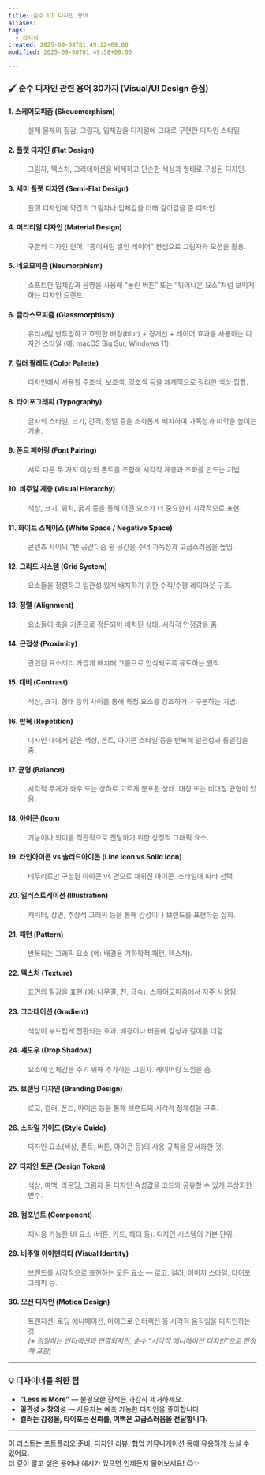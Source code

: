 ```yaml
---
title: 순수 UI 디자인 용어
aliases:
tags:
  - 잡지식
created: 2025-09-08T01:49:22+09:00
modified: 2025-09-08T01:49:58+09:00

---
```

### 🖌️ 순수 디자인 관련 용어 30가지 (Visual/UI Design 중심)

#### 1. **스케어모피즘 (Skeuomorphism)**  

> 실제 물체의 질감, 그림자, 입체감을 디지털에 그대로 구현한 디자인 스타일.

#### 2. **플랫 디자인 (Flat Design)**  

> 그림자, 텍스처, 그라데이션을 배제하고 단순한 색상과 형태로 구성된 디자인.

#### 3. **세미 플랫 디자인 (Semi-Flat Design)**  

> 플랫 디자인에 약간의 그림자나 입체감을 더해 깊이감을 준 디자인.

#### 4. **머티리얼 디자인 (Material Design)**  

> 구글의 디자인 언어. “종이처럼 쌓인 레이어” 컨셉으로 그림자와 모션을 활용.

#### 5. **네오모피즘 (Neumorphism)**  

> 소프트한 입체감과 음영을 사용해 “눌린 버튼” 또는 “튀어나온 요소”처럼 보이게 하는 디자인 트렌드.

#### 6. **글라스모피즘 (Glassmorphism)**  

> 유리처럼 반투명하고 흐릿한 배경(blur) + 경계선 + 레이어 효과를 사용하는 디자인 스타일 (예: macOS Big Sur, Windows 11).

#### 7. **컬러 팔레트 (Color Palette)**  

> 디자인에서 사용할 주조색, 보조색, 강조색 등을 체계적으로 정리한 색상 집합.

#### 8. **타이포그래피 (Typography)**  

> 글자의 스타일, 크기, 간격, 정렬 등을 조화롭게 배치하여 가독성과 미학을 높이는 기술.

#### 9. **폰트 페어링 (Font Pairing)**  

> 서로 다른 두 가지 이상의 폰트를 조합해 시각적 계층과 조화를 만드는 기법.

#### 10. **비주얼 계층 (Visual Hierarchy)**  

> 색상, 크기, 위치, 굵기 등을 통해 어떤 요소가 더 중요한지 시각적으로 표현.

#### 11. **화이트 스페이스 (White Space / Negative Space)**  

> 콘텐츠 사이의 “빈 공간”. 숨 쉴 공간을 주어 가독성과 고급스러움을 높임.

#### 12. **그리드 시스템 (Grid System)**  

> 요소들을 정렬하고 일관성 있게 배치하기 위한 수직/수평 레이아웃 구조.

#### 13. **정렬 (Alignment)**  

> 요소들이 축을 기준으로 정돈되어 배치된 상태. 시각적 안정감을 줌.

#### 14. **근접성 (Proximity)**  

> 관련된 요소끼리 가깝게 배치해 그룹으로 인식되도록 유도하는 원칙.

#### 15. **대비 (Contrast)**  

> 색상, 크기, 형태 등의 차이를 통해 특정 요소를 강조하거나 구분하는 기법.

#### 16. **반복 (Repetition)**  

> 디자인 내에서 같은 색상, 폰트, 아이콘 스타일 등을 반복해 일관성과 통일감을 줌.

#### 17. **균형 (Balance)**  

> 시각적 무게가 좌우 또는 상하로 고르게 분포된 상태. 대칭 또는 비대칭 균형이 있음.

#### 18. **아이콘 (Icon)**  

> 기능이나 의미를 직관적으로 전달하기 위한 상징적 그래픽 요소.

#### 19. **라인아이콘 vs 솔리드아이콘 (Line Icon vs Solid Icon)**  

> 테두리로만 구성된 아이콘 vs 면으로 채워진 아이콘. 스타일에 따라 선택.

#### 20. **일러스트레이션 (Illustration)**  

> 캐릭터, 장면, 추상적 그래픽 등을 통해 감성이나 브랜드를 표현하는 삽화.

#### 21. **패턴 (Pattern)**  

> 반복되는 그래픽 요소 (예: 배경용 기하학적 패턴, 텍스처).

#### 22. **텍스처 (Texture)**  

> 표면의 질감을 표현 (예: 나무결, 천, 금속). 스케어모피즘에서 자주 사용됨.

#### 23. **그라데이션 (Gradient)**  

> 색상이 부드럽게 전환되는 효과. 배경이나 버튼에 감성과 깊이를 더함.

#### 24. **섀도우 (Drop Shadow)**  

> 요소에 입체감을 주기 위해 추가하는 그림자. 레이어링 느낌을 줌.

#### 25. **브랜딩 디자인 (Branding Design)**  

> 로고, 컬러, 폰트, 아이콘 등을 통해 브랜드의 시각적 정체성을 구축.

#### 26. **스타일 가이드 (Style Guide)**  

> 디자인 요소(색상, 폰트, 버튼, 아이콘 등)의 사용 규칙을 문서화한 것.

#### 27. **디자인 토큰 (Design Token)**  

> 색상, 여백, 라운딩, 그림자 등 디자인 속성값을 코드와 공유할 수 있게 추상화한 변수.

#### 28. **컴포넌트 (Component)**  

> 재사용 가능한 UI 요소 (버튼, 카드, 헤더 등). 디자인 시스템의 기본 단위.

#### 29. **비주얼 아이덴티티 (Visual Identity)**  

> 브랜드를 시각적으로 표현하는 모든 요소 — 로고, 컬러, 이미지 스타일, 타이포그래피 등.

#### 30. **모션 디자인 (Motion Design)**  

> 트랜지션, 로딩 애니메이션, 마이크로 인터랙션 등 시각적 움직임을 디자인하는 것.  
> *(※ 엄밀히는 인터랙션과 연결되지만, 순수 “시각적 애니메이션 디자인”으로 한정해 포함)*

---

### 💡 디자이너를 위한 팁

- **“Less is More”** — 불필요한 장식은 과감히 제거하세요.
- **일관성 > 창의성** — 사용자는 예측 가능한 디자인을 좋아합니다.
- **컬러는 감정을, 타이포는 신뢰를, 여백은 고급스러움을 전달합니다.**

---

이 리스트는 포트폴리오 준비, 디자인 리뷰, 협업 커뮤니케이션 등에 유용하게 쓰실 수 있어요.  
더 깊이 알고 싶은 용어나 예시가 있으면 언제든지 물어보세요! 😊✨